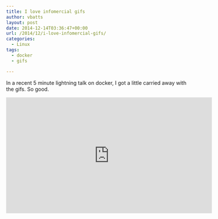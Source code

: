 ```yaml
---
title: I love infomercial gifs
author: vbatts
layout: post
date: 2014-12-14T03:36:47+00:00
url: /2014/12/i-love-infomercial-gifs/
categories:
  - Linux
tags:
  - docker
  - gifs

---
```

In a recent 5 minute lightning talk on docker, I got a little carried away with the gifs. So good.

<iframe width="560" height="315" src="https://www.youtube.com/embed/Av2Umb6nELU" frameborder="0" allowfullscreen></iframe>